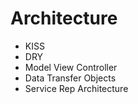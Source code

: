# Architecture

- KISS
- DRY
- Model View Controller
- Data Transfer Objects
- Service Rep Architecture
